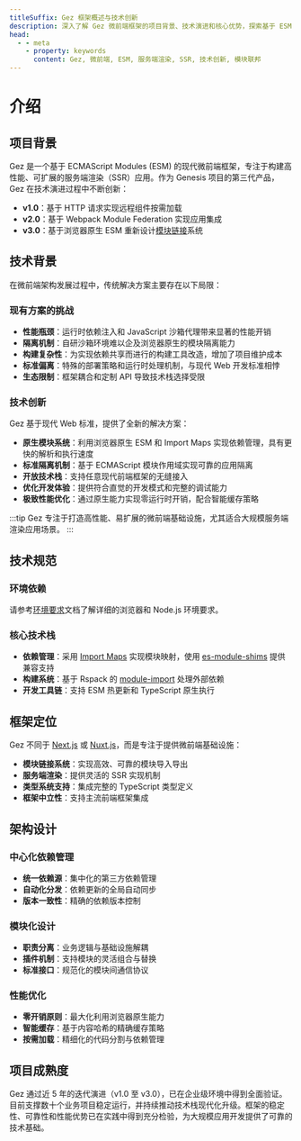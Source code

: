 ```yaml
---
titleSuffix: Gez 框架概述与技术创新
description: 深入了解 Gez 微前端框架的项目背景、技术演进和核心优势，探索基于 ESM 的现代化服务端渲染解决方案。
head:
  - - meta
    - property: keywords
      content: Gez, 微前端, ESM, 服务端渲染, SSR, 技术创新, 模块联邦
---
```


# 介绍

## 项目背景
Gez 是一个基于 ECMAScript Modules (ESM) 的现代微前端框架，专注于构建高性能、可扩展的服务端渲染（SSR）应用。作为 Genesis 项目的第三代产品，Gez 在技术演进过程中不断创新：

- **v1.0**：基于 HTTP 请求实现远程组件按需加载
- **v2.0**：基于 Webpack Module Federation 实现应用集成
- **v3.0**：基于浏览器原生 ESM 重新设计[模块链接](/guide/essentials/module-link)系统

## 技术背景
在微前端架构发展过程中，传统解决方案主要存在以下局限：

### 现有方案的挑战
- **性能瓶颈**：运行时依赖注入和 JavaScript 沙箱代理带来显著的性能开销
- **隔离机制**：自研沙箱环境难以企及浏览器原生的模块隔离能力
- **构建复杂性**：为实现依赖共享而进行的构建工具改造，增加了项目维护成本
- **标准偏离**：特殊的部署策略和运行时处理机制，与现代 Web 开发标准相悖
- **生态限制**：框架耦合和定制 API 导致技术栈选择受限

### 技术创新
Gez 基于现代 Web 标准，提供了全新的解决方案：

- **原生模块系统**：利用浏览器原生 ESM 和 Import Maps 实现依赖管理，具有更快的解析和执行速度
- **标准隔离机制**：基于 ECMAScript 模块作用域实现可靠的应用隔离
- **开放技术栈**：支持任意现代前端框架的无缝接入
- **优化开发体验**：提供符合直觉的开发模式和完整的调试能力
- **极致性能优化**：通过原生能力实现零运行时开销，配合智能缓存策略

:::tip
Gez 专注于打造高性能、易扩展的微前端基础设施，尤其适合大规模服务端渲染应用场景。
:::

## 技术规范

### 环境依赖
请参考[环境要求](/guide/start/environment)文档了解详细的浏览器和 Node.js 环境要求。

### 核心技术栈
- **依赖管理**：采用 [Import Maps](https://caniuse.com/?search=import%20map) 实现模块映射，使用 [es-module-shims](https://github.com/guybedford/es-module-shims) 提供兼容支持
- **构建系统**：基于 Rspack 的 [module-import](https://rspack.dev/config/externals#externalstypemodule-import) 处理外部依赖
- **开发工具链**：支持 ESM 热更新和 TypeScript 原生执行

## 框架定位
Gez 不同于 [Next.js](https://nextjs.org) 或 [Nuxt.js](https://nuxt.com/)，而是专注于提供微前端基础设施：

- **模块链接系统**：实现高效、可靠的模块导入导出
- **服务端渲染**：提供灵活的 SSR 实现机制
- **类型系统支持**：集成完整的 TypeScript 类型定义
- **框架中立性**：支持主流前端框架集成

## 架构设计

### 中心化依赖管理
- **统一依赖源**：集中化的第三方依赖管理
- **自动化分发**：依赖更新的全局自动同步
- **版本一致性**：精确的依赖版本控制

### 模块化设计
- **职责分离**：业务逻辑与基础设施解耦
- **插件机制**：支持模块的灵活组合与替换
- **标准接口**：规范化的模块间通信协议

### 性能优化
- **零开销原则**：最大化利用浏览器原生能力
- **智能缓存**：基于内容哈希的精确缓存策略
- **按需加载**：精细化的代码分割与依赖管理

## 项目成熟度
Gez 通过近 5 年的迭代演进（v1.0 至 v3.0），已在企业级环境中得到全面验证。目前支撑数十个业务项目稳定运行，并持续推动技术栈现代化升级。框架的稳定性、可靠性和性能优势已在实践中得到充分检验，为大规模应用开发提供了可靠的技术基础。
